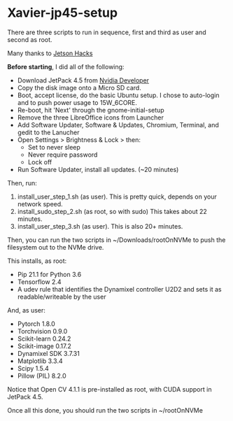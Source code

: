 # Xavier-jp45-setup

There are three scripts to run in sequence, first and third as user and second as root.  

Many thanks to [Jetson Hacks](https://github.com/jetsonhacks/)

**Before starting**, I did all of the following:
* Download JetPack 4.5 from [Nvidia Developer](https://developer.nvidia.com/embedded/downloads)
* Copy the disk image onto a Micro SD card.
* Boot, accept license, do the basic Ubuntu setup.  I chose to auto-login and to push power usage to 15W_6CORE.
* Re-boot, hit 'Next' through the gnome-initial-setup
* Remove the three LibreOffice icons from Launcher
* Add Software Updater, Software & Updates, Chromium, Terminal, and gedit to the Lanucher
* Open Settings > Brightness & Lock > then: 
  * Set to never sleep
  * Never require password
  * Lock off
* Run Software Updater, install all updates. (~20 minutes)

Then, run:
1. install_user_step_1.sh (as user).  This is pretty quick, depends on your network speed.
2. install_sudo_step_2.sh (as root, so with sudo) This takes about 22 minutes.
3. install_user_step_3.sh (as user).  This is also 20+ minutes.

Then, you can run the two scripts in ~/Downloads/rootOnNVMe to push the filesystem out to the NVMe drive.

This installs, as root:
* Pip 21.1 for Python 3.6
* Tensorflow 2.4
* A udev rule that identifies the Dynamixel controller U2D2 and sets it as readable/writeable by the user

And, as user:
* Pytorch 1.8.0
* Torchvision 0.9.0
* Scikit-learn 0.24.2
* Scikit-image 0.17.2
* Dynamixel SDK 3.7.31
* Matplotlib 3.3.4
* Scipy 1.5.4
* Pillow (PIL) 8.2.0

Notice that Open CV 4.1.1 is pre-installed as root, with CUDA support in JetPack 4.5.

Once all this done, you should run the two scripts in ~/rootOnNVMe 
